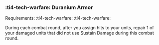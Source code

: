 ### :ti4-tech-warfare: **Duranium Armor**

Requirements: :ti4-tech-warfare: :ti4-tech-warfare:

During each combat round, after you assign hits to your units, repair 1 of your damaged units that did not use Sustain Damage during this combat round.
